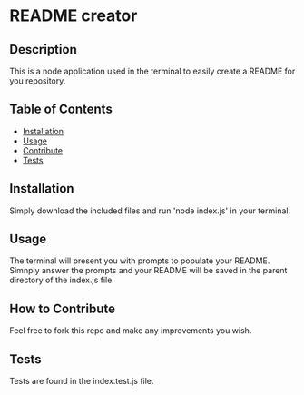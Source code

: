 
# README creator
  
## Description
    
This is a node application used in the terminal to easily create a README for you repository.
  
## Table of Contents

- [Installation](#installation)
- [Usage](#usage)
- [Contribute](#contribute)
- [Tests](#test)
  
## <a name="installation"></a>Installation
  
Simply download the included files and run 'node index.js' in your terminal.
  
## <a name="usage"></a>Usage
  
The terminal will present you with prompts to populate your README. Simnply answer the prompts and your README will be saved in the parent directory of the index.js file.
  
## <a name="contribute"></a>How to Contribute
   
Feel free to fork this repo and make any improvements you wish.
  
## Tests
  
Tests are found in the index.test.js file.
